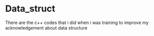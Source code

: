 # Data_struct
There are the c++ codes that i did when i was training to improve my acknowledgement about data structure
